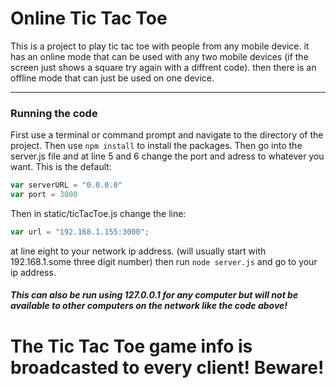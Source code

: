 # Online Tic Tac Toe

This is a project to play tic tac toe with people from any mobile device. it has an online mode that can be used with any two mobile devices (if the screen just shows a square try again with a diffrent code). then there is an offline mode that can just be used on one device.

---

### Running the code

First use a terminal or command prompt and navigate to the directory of the project. Then use `npm install` to install the packages. Then go into the server.js file and at line 5 and 6 change the port and adress to whatever you want. This is the default:
```javascript
var serverURL = "0.0.0.0"
var port = 3000
```
Then in static/ticTacToe.js change the line:
```javascript
var url = "192.168.1.155:3000";
``` 
at line eight to your network ip address. (will usually start with 192.168.1.some three digit number)
then run `node server.js` and go to your ip address. 
##### This can also be run using 127.0.0.1 for any computer but will not be available to other computers on the network like the code above!

# The Tic Tac Toe game info is broadcasted to every client! Beware!

